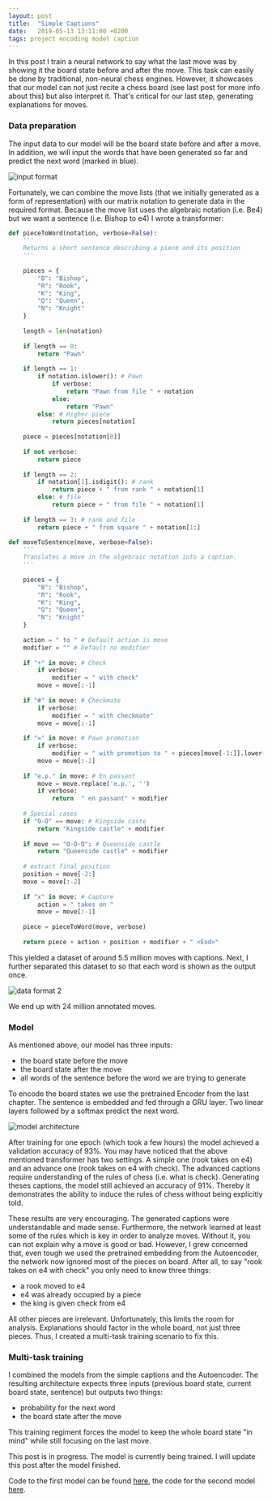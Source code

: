 ```yaml
---
layout: post
title:  "Simple Captions"
date:   2019-05-13 13:11:00 +0200
tags: project encoding model caption
---
```

In this post I train a neural network to say what the last move was by showing it the board state before and after the move.
This task can easily be done by traditional, non-neural chess engines.
However, it showcases that our model can not just recite a chess board (see last post for more info about this) but also interpret it.
That's critical for our last step, generating explanations for moves.

### Data preparation
The input data to our model will be the board state before and after a move.
In addition, we will input the words that have been generated so far and predict the next word (marked in blue).

![input format](../img/post_6_vis_1.PNG)

Fortunately, we can combine the move lists (that we initially generated as a form of representation) with our matrix notation to generate data in the required format.
Because the move list uses the algebraic notation (i.e. Be4) but we want a sentence (i.e. Bishop to e4) I wrote a transformer:

~~~ python
def pieceToWord(notation, verbose=False):
    '''
    Returns a short sentence describing a piece and its position
    '''
    
    pieces = {
        "B": "Bishop",
        "R": "Rook",
        "K": "King",
        "Q": "Queen",
        "N": "Knight"
    }
    
    length = len(notation)
    
    if length == 0:
        return "Pawn"
    
    if length == 1:
        if notation.islower(): # Pawn
            if verbose:
                return "Pawn from file " + notation
            else:
                return "Pawn"
        else: # Higher piece
            return pieces[notation]
    
    piece = pieces[notation[0]]
    
    if not verbose:
        return piece
    
    if length == 2:
        if notation[1].isdigit(): # rank
            return piece + " from rank " + notation[1]
        else: # file
            return piece + " from file " + notation[1]
    
    if length == 3: # rank and file
        return piece + " from square " + notation[1:] 

def moveToSentence(move, verbose=False):
    '''
    Translates a move in the algebraic notation into a caption.
    '''
    
    pieces = {
        "B": "Bishop",
        "R": "Rook",
        "K": "King",
        "Q": "Queen",
        "N": "Knight"
    }
    
    action = " to " # Default action is move
    modifier = "" # Default no modifier
    
    if "+" in move: # Check
        if verbose:
            modifier = " with check"
        move = move[:-1]
    
    if "#" in move: # Checkmate
        if verbose:
            modifier = " with checkmate"
        move = move[:-1]
        
    if "=" in move: # Pawn promotion
        if verbose:
            modifier = " with promotion to " + pieces[move[-1:]].lower() + modifier
        move = move[:-2]
        
    if "e.p." in move: # En passant
        move = move.replace('e.p.', '')
        if verbose:
            return  " en passant" + modifier
    
    # Special cases
    if "O-O" == move: # Kingside caste
        return "Kingside castle" + modifier
    
    if move == "O-O-O": # Queenside castle
        return "Queenside castle" + modifier    
        
    # extract final position
    position = move[-2:]
    move = move[:-2]
        
    if "x" in move: # Capture
        action = " takes on "
        move = move[:-1]
        
    piece = pieceToWord(move, verbose)
    
    return piece + action + position + modifier + " <End>"
~~~

This yielded a dataset of around 5.5 million moves with captions.
Next, I further separated this dataset to so that each word is shown as the output once.

![data format 2](../img/post_6_vis_2.PNG)

We end up with 24 million annotated moves.

### Model
As mentioned above, our model has three inputs:
* the board state before the move
* the board state after the move
* all words of the sentence before the word we are trying to generate

To encode the board states we use the pretrained Encoder from the last chapter.
The sentence is embedded and fed through a GRU layer.
Two linear layers followed by a softmax predict the next word.

![model architecture](../img/post_6_vis_3.PNG)

After training for one epoch (which took a few hours) the model achieved a validation accuracy of 93%.
You may have noticed that the above mentioned transformer has two settings.
A simple one (rook takes on e4) and an advance one (rook takes on e4 with check).
The advanced captions require understanding of the rules of chess (i.e. what is check).
Generating theses captions, the model still achieved an accuracy of 91%.
Thereby it demonstrates the ability to induce the rules of chess without being explicitly told.

These results are very encouraging.
The generated captions were understandable and made sense.
Furthermore, the network learned at least some of the rules which is key in order to analyze moves.
Without it, you can not explain why a move is good or bad.
However, I grew concerned that, even tough we used the pretrained embedding from the Autoencoder, the network now ignored most of the pieces on board.
After all, to say "rook takes on e4 with check" you only need to know three things:

* a rook moved to e4
* e4 was already occupied by a piece
* the king is given check from e4

All other pieces are irrelevant.
Unfortunately, this limits the room for analysis.
Explanations should factor in the whole board, not just three pieces.
Thus, I created a multi-task training scenario to fix this.

### Multi-task training
I combined the models from the simple captions and the Autoencoder.
The resulting architecture expects three inputs (previous board state, current board state, sentence) but outputs two things:

* probability for the next word
* the board state after the move

This training regiment forces the model to keep the whole board state "in mind" while still focusing on the last move.



This post is in progress. The model is currently being trained. I will update this post after the model finished.



Code to the first model can be found [here](https://github.com/RobinWeitzel/nn-project/blob/master/simple_captions.ipynb), the code for the second model [here](https://github.com/RobinWeitzel/nn-project/blob/master/multi_task_learning.ipynb).







